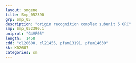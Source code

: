 ```yaml
---
layout: smgene
title: Smp_052390
grp: Smp_05
description: "origin recognition complex subunit 5 ORC"
smp: Smp_052390.1
uniprot: "G4VF05"
length:  1458
cdd: "cl20600, cl21455, pfam13191, pfam14630"
kk: K02607
categories: sm
---
```

